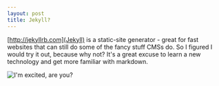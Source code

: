 ```yaml
---
layout: post
title: Jekyll?
---
```


[http://jekyllrb.com](Jekyll) is a static-site generator - great for fast websites that can still do some of the fancy stuff CMSs do. So I figured I would try it out, because why not? It's a great excuse to learn a new technology and get more familiar with markdown.

![I'm excited, are you?](http://media.giphy.com/media/3SOK4Vm1TWHV6/giphy.gif)

